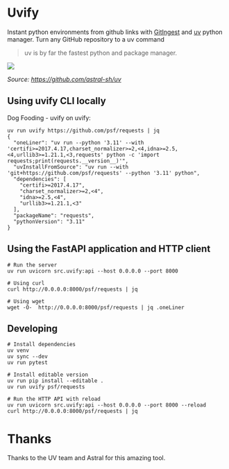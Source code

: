 # Uvify
Instant python environments from github links with <a href="https://gitingest.com/">GitIngest</a> and <a href="https://github.com/astral-sh/uv">uv</a> python manager.
Turn any GitHub repository to a uv command

> uv is by far the fastest python and package manager. 
<img src="assets/image.png">

<i>Source: https://github.com/astral-sh/uv</i>

## Using uvify CLI locally
Dog Fooding - uvify on uvify: 
```shell
uv run uvify https://github.com/psf/requests | jq 
{
  "oneLiner": "uv run --python '3.11' --with 'certifi>=2017.4.17,charset_normalizer>=2,<4,idna>=2.5,<4,urllib3>=1.21.1,<3,requests' python -c 'import requests;print(requests.__version__)'",
  "uvInstallFromSource": "uv run --with 'git+https://github.com/psf/requests' --python '3.11' python",
  "dependencies": [
    "certifi>=2017.4.17",
    "charset_normalizer>=2,<4",
    "idna>=2.5,<4",
    "urllib3>=1.21.1,<3"
  ],
  "packageName": "requests",
  "pythonVersion": "3.11"
}
```

## Using the FastAPI application and HTTP client
```shell
# Run the server
uv run uvicorn src.uvify:api --host 0.0.0.0 --port 8000

# Using curl
curl http://0.0.0.0:8000/psf/requests | jq

# Using wget
wget -O-  http://0.0.0.0:8000/psf/requests | jq .oneLiner
```


## Developing
```shell
# Install dependencies
uv venv
uv sync --dev
uv run pytest

# Install editable version
uv run pip install --editable .
uv run uvify psf/requests

# Run the HTTP API with reload
uv run uvicorn src.uvify:api --host 0.0.0.0 --port 8000 --reload 
curl http://0.0.0.0:8000/psf/requests | jq
```

# Thanks 
Thanks to the UV team and Astral for this amazing tool.